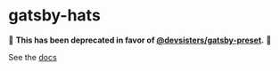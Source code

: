 # gatsby-hats

:no_entry_sign: **This has been deprecated in favor of [@devsisters/gatsby-preset](https://github.com/devsisters/web-packages/tree/master/packages/gatsby-preset).** :no_entry_sign:

See the [docs](https://www.notion.so/devsisters/gatsby-hats-73f3293a0d874fdf8e057fdf9175db44)
